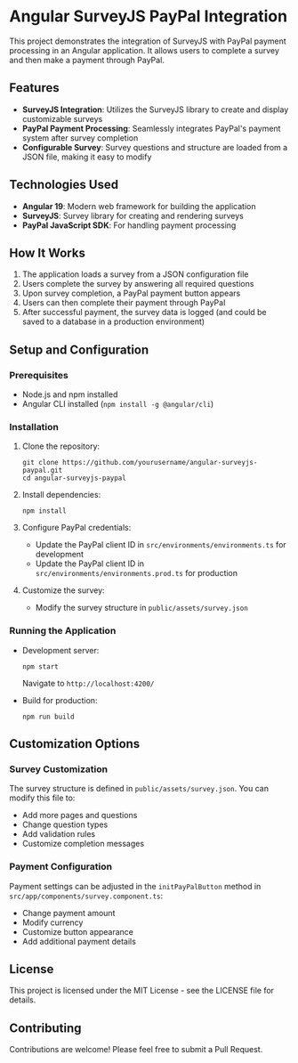 
# Angular SurveyJS PayPal Integration

This project demonstrates the integration of SurveyJS with PayPal payment processing in an Angular application. It allows users to complete a survey and then make a payment through PayPal.

## Features

- **SurveyJS Integration**: Utilizes the SurveyJS library to create and display customizable surveys
- **PayPal Payment Processing**: Seamlessly integrates PayPal's payment system after survey completion
- **Configurable Survey**: Survey questions and structure are loaded from a JSON file, making it easy to modify

## Technologies Used

- **Angular 19**: Modern web framework for building the application
- **SurveyJS**: Survey library for creating and rendering surveys
- **PayPal JavaScript SDK**: For handling payment processing

## How It Works

1. The application loads a survey from a JSON configuration file
2. Users complete the survey by answering all required questions
3. Upon survey completion, a PayPal payment button appears
4. Users can then complete their payment through PayPal
5. After successful payment, the survey data is logged (and could be saved to a database in a production environment)

## Setup and Configuration

### Prerequisites

- Node.js and npm installed
- Angular CLI installed (`npm install -g @angular/cli`)

### Installation

1. Clone the repository:
   ```
   git clone https://github.com/yourusername/angular-surveyjs-paypal.git
   cd angular-surveyjs-paypal
   ```

2. Install dependencies:
   ```
   npm install
   ```

3. Configure PayPal credentials:
   - Update the PayPal client ID in `src/environments/environments.ts` for development
   - Update the PayPal client ID in `src/environments/environments.prod.ts` for production

4. Customize the survey:
   - Modify the survey structure in `public/assets/survey.json`

### Running the Application

- Development server:
  ```
  npm start
  ```
  Navigate to `http://localhost:4200/`

- Build for production:
  ```
  npm run build
  ```

## Customization Options

### Survey Customization

The survey structure is defined in `public/assets/survey.json`. You can modify this file to:
- Add more pages and questions
- Change question types
- Add validation rules
- Customize completion messages

### Payment Configuration

Payment settings can be adjusted in the `initPayPalButton` method in `src/app/components/survey.component.ts`:
- Change payment amount
- Modify currency
- Customize button appearance
- Add additional payment details

## License

This project is licensed under the MIT License - see the LICENSE file for details.

## Contributing

Contributions are welcome! Please feel free to submit a Pull Request.
